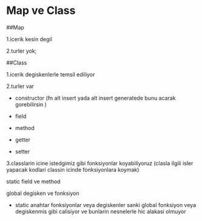 # Map ve Class  

##Map 

1.icerik kesin degil  

2.turler yok;  

##Class  

1.icerik degiskenlerle temsil ediliyor  

2.turler var  

* constructor  (fn alt insert yada alt insert generatede bunu acarak gorebilirsin  )  

* field 

* method 

* getter 

* setter 


3.classlarin icine istedgimiz gibi fonksiyonlar koyabiliyoruz (clasla ilgili isler yapacak kodlari classin icinde fonksiyonlara koymak)  

 static field ve method  

 global degisken ve fonksiyon  

* static anahtar fonksiyonlar veya degiskenler sanki global fonksiyon veya degiskenmis gibi calisiyor ve bunlarin nesnelerle hic alakasi olmuyor   

  
